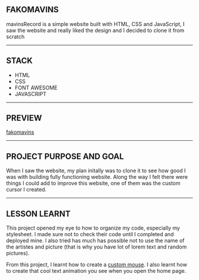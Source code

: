 ## FAKOMAVINS

mavinsRecord is a simple website built with HTML, CSS and JavaScript, I saw the website and really liked the design and I decided to clone it from scratch

---

## STACK

* HTML
* CSS
* FONT AWESOME
* JAVASCRIPT

---

## PREVIEW

[fakomavins](https://fakomavins.netlify.app/)

---

## PROJECT PURPOSE AND GOAL

When I saw the website, my plan initally was to clone it to see how good I was with building fully functioning website. Along the way I felt there were things I could add to improve this website, one of them was the custom cursor I created.

---

## LESSON LEARNT

This project opened my eye to how to organize my code, especially my stylesheet. I made sure not to check their code until I completed and deployed mine. I also tried has much has possible not to use the name of the artistes and picture (that is why you have lot of lorem text and random pictures).

From this project, I learnt how to create a [custom mouse](https://dev.to/fakorededamilola/creating-a-custom-cursor-using-css-1io6). I also learnt how to create that cool text animation you see when you open the home page.
